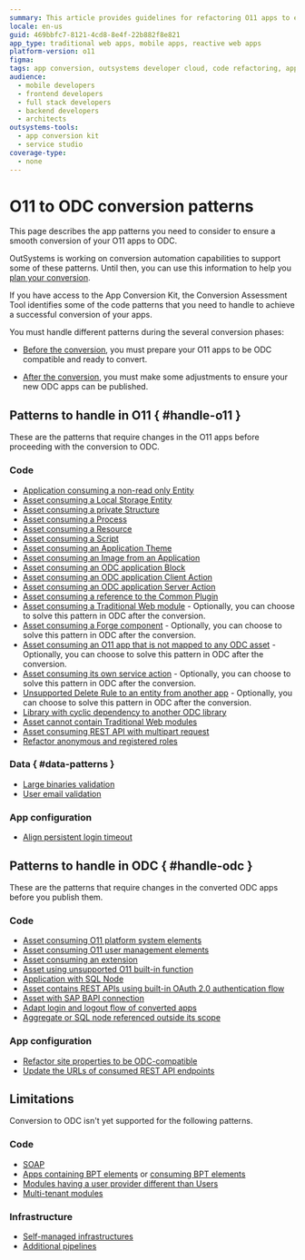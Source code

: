 ```yaml
---
summary: This article provides guidelines for refactoring O11 apps to ensure compatibility with OutSystems Developer Cloud (ODC), highlighting various specific areas for manual refactoring in preparation for future automated conversion to ODC.
locale: en-us
guid: 469bbfc7-8121-4cd8-8e4f-22b882f8e821
app_type: traditional web apps, mobile apps, reactive web apps
platform-version: o11
figma:
tags: app conversion, outsystems developer cloud, code refactoring, application lifecycle management, outsystems platform
audience:
  - mobile developers
  - frontend developers
  - full stack developers
  - backend developers
  - architects
outsystems-tools:
  - app conversion kit
  - service studio
coverage-type:
  - none
---
```


# O11 to ODC conversion patterns

This page describes the app patterns you need to consider to ensure a smooth conversion of your O11 apps to ODC.

<div class="info" markdown="1">

OutSystems is working on conversion automation capabilities to support some of these patterns. Until then, you can use this information to help you [plan your conversion](../migration-intro.md#stage-1-plan-for-the-o11-app-migration).

If you have access to the App Conversion Kit, the Conversion Assessment Tool identifies some of the code patterns that you need to handle to achieve a successful conversion of your apps.

</div>

You must handle different patterns during the several conversion phases:

* [Before the conversion](#handle-o11), you must prepare your O11 apps to be ODC compatible and ready to convert.  

* [After the conversion](#handle-odc), you must make some adjustments to ensure your new ODC apps can be published.

## Patterns to handle in O11 { #handle-o11 }

These are the patterns that require changes in the O11 apps before proceeding with the conversion to ODC.

### Code

* [Application consuming a non-read only Entity](arch-non-read-only-entity.md)
* [Asset consuming a Local Storage Entity](arch-local-storage.md)
* [Asset consuming a private Structure](arch-priv-struct.md)
* [Asset consuming a Process](arch-process.md)
* [Asset consuming a Resource](arch-resource.md)
* [Asset consuming a Script](arch-script.md)
* [Asset consuming an Application Theme](arch-app-theme.md)
* [Asset consuming an Image from an Application](arch-image.md)
* [Asset consuming an ODC application Block](arch-block.md)
* [Asset consuming an ODC application Client Action](arch-client-action.md)
* [Asset consuming an ODC application Server Action](arch-server-action.md)
* [Asset consuming a reference to the Common Plugin](arch-common-plugin.md)
* [Asset consuming a Traditional Web module](convert-trad-web.md) - Optionally, you can choose to solve this pattern in ODC after the conversion.
* [Asset consuming a Forge component](arch-forge.md) - Optionally, you can choose to solve this pattern in ODC after the conversion.
* [Asset consuming an O11 app that is not mapped to any ODC asset](arch-not-mapped.md) - Optionally, you can choose to solve this pattern in ODC after the conversion.
* [Asset consuming its own service action](arch-internal-service-action.md) - Optionally, you can choose to solve this pattern in ODC after the conversion.
* [Unsupported Delete Rule to an entity from another app](elem-unsupported-delete-rule.md) - Optionally, you can choose to solve this pattern in ODC after the conversion.
* [Library with cyclic dependency to another ODC library](arch-lib-cyclic.md)
* [Asset cannot contain Traditional Web modules](elem-trad-web.md)
* [Asset consuming REST API with multipart request](elem-rest-consume-multipart.md)
* [Refactor anonymous and registered roles](refactor-anonymous-registered-roles.md)

### Data { #data-patterns }

* [Large binaries validation](data-large-binaries-validation.md)
* [User email validation](data-user-email-validation.md)

### App configuration

* [Align persistent login timeout](persistent-login-timeout.md)

## Patterns to handle in ODC { #handle-odc }

These are the patterns that require changes in the converted ODC apps before you publish them.

### Code

* [Asset consuming O11 platform system elements](arch-system-element.md)
* [Asset consuming O11 user management elements](arch-user-mng-elements.md)
* [Asset consuming an extension](arch-extension.md)
* [Asset using unsupported O11 built-in function](elem-built-in-function.md)
* [Application with SQL Node](elem-sql-adapt.md)
* [Asset contains REST APIs using built-in OAuth 2.0 authentication flow](elem-rest-oauth2.md)
* [Asset with SAP BAPI connection](elem-sap.md)
* [Adapt login and logout flow of converted apps](execute-adapt-login-flow.md)
* [Aggregate or SQL node referenced outside its scope](aggregate-sql-scope.md)

### App configuration

* [Refactor site properties to be ODC-compatible](refactor-siteproperties.md)
* [Update the URLs of consumed REST API endpoints](update-url-consumed-rest-endpoint.md)

## Limitations

Conversion to ODC isn't yet supported for the following patterns.

### Code

* [SOAP](elem-soap.md)
* [Apps containing BPT elements](elem-bpt.md) or [consuming BPT elements](arch-bpt-elements.md)
* [Modules having a user provider different than Users](elem-user-provider.md)
* [Multi-tenant modules](elem-multi-tenant.md)

### Infrastructure

* [Self-managed infrastructures](infra-self-managed.md)
* [Additional pipelines](infra-additional-pipelines.md)
